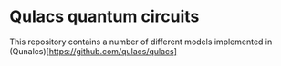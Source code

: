 # Qulacs quantum circuits
This repository contains a number of different models implemented in (Qunalcs)[https://github.com/qulacs/qulacs]
